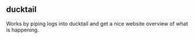 ## ducktail

Works by piping logs into ducktail and get a nice website overview of what is happening.
